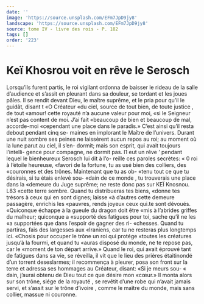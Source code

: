 ```yaml
---
date: ''
image: 'https://source.unsplash.com/EFm7JpD9jy8'
landscape: 'https://source.unsplash.com/EFm7JpD9jy8'
source: tome IV - livre des rois - P. 182
tags: []
order: '223'
---
```


# Keï Khosrou voit en rêve le Serosch

Lorsqu’ils furent partis, le roi vigilant ordonna de baisser le rideau de la salle d’audience et s’assit
en pleurant dans sa douleur, se tordant et les joues pâles. Il se rendit devant Dieu, le maître suprême,
et le pria pour qu’il le guidât, disant t «O Créateur
«du ciel, source de tout bien, de toute justice , de tout «amour! cette royauté n’a aucune valeur pour moi,
«si le Seigneur n’est pas content de moi. J’ai fait «beaucoup de bien et beaucoup de mal, accorde-moi «cependant une place dans le paradis.»
C’est ainsi qu’il resta debout pendant cinq se- maines en implorant le Maître de l’univers. Durant
une nuit sombre ses peines ne laissèrent aucun repos au roi; au moment où la lune parut au ciel, il s’en- dormit; mais son esprit, qui avait toujours l’intelli- gence pour compagne, ne dormit pas. l1 eut un rêve
’ pendant lequel le bienheureux Serosch lui dit à l’o-
reille ces paroles secrètes: « 0 roi à l’étoile heureuse,
«favori de la fortune, tu as usé bien des colliers, des «couronnes et des trônes. Maintenant que tu as ob- «tenu tout ce que tu désirais, si tu étais enlevé sou-
«dain de ce monde , tu trouverais une place dans la «demeure du Juge suprême; ne reste donc pas sur
KEÏ Knosnou. L83 «cette terre sombre. Quand tu distribueras tes biens,
«donne tes trésors à ceux qui en sont dignes; laisse
«à d’autres cette demeure passagère, enrichis les «pauvres, rends joyeux ceux qui.te sont dévoués. «Quiconque échappe à la gueule du dragon doit être «mis à l’abrides griffes du malheur; quiconque a «supporté des fatigues pour toi, sache qu’il ne les
«a supportées que dans l’espoir de gagner des ri- «chesses. Quand tu partiras, fais des largesses aux «Iraniens, car tu ne resteras plus longtemps ici. «Chosis pour occuper le trône un roi qui protége «toutes les créatures jusqu’à la fourmi, et quand tu
«auras disposé du monde, ne te repose pas, car le «moment de ton départ arrive.»
Quand le roi, qui avait éprouvé tant de fatigues dans sa vie, se réveilla, il vit que le lieu des prières étaitinondé d’un torrent deseslarmes; il recommença
à pleurer, posa son front sur la terre et adressa ses hommages au Créateur, disant: «Si je meurs sou-
« dain, j’aurai obtenu de Dieu tout ce que désire mon «cœur.» Il monta alors sur son trône, siége de la
royauté , se revêtit d’une robe qui n’avait jamais servi,
et s’assit sur le trône d’ivoire , comme le maître du monde, mais sans collier, massue ni couronne.
